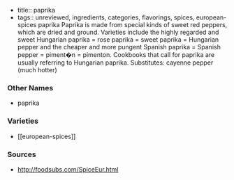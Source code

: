 - title:: paprika
- tags:: unreviewed, ingredients, categories, flavorings, spices, european-spices
paprika Paprika is made from special kinds of sweet red peppers, which are dried and ground. Varieties include the highly regarded and sweet Hungarian paprika = rose paprika = sweet paprika = Hungarian pepper and the cheaper and more pungent Spanish paprika = Spanish pepper = piment�n = pimenton. Cookbooks that call for paprika are usually referring to Hungarian paprika. Substitutes: cayenne pepper (much hotter)

### Other Names

* paprika

### Varieties

* [[european-spices]]

### Sources
* http://foodsubs.com/SpiceEur.html
